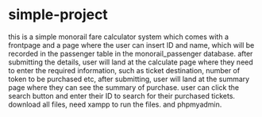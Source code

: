 # simple-project

this is a simple monorail fare calculator system which comes with a frontpage and a page where the user can insert ID and name, which will be recorded in the passenger table in the monorail_passenger database.
after submitting the details, user will land at the calculate page where they need to enter the required information, such as ticket destination, number of token to be purchased etc, after submitting, user will land at the summary page where they can see the summary of purchase. 
user can click the search button and enter their ID to search for their purchased tickets. 
download all files, need xampp to run the files. and phpmyadmin.
